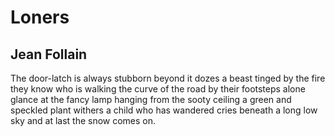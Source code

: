 # Loners
## Jean Follain
The door-latch is always stubborn
beyond it dozes a beast
tinged by the fire
they know who is walking
the curve of the road
by their footsteps alone
glance at the fancy lamp
hanging from the sooty ceiling
a green and speckled plant withers
a child who has wandered cries
beneath a long low sky
and at last the snow comes on.